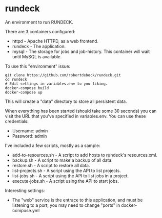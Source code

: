 # rundeck
An environment to run RUNDECK.

There are 3 containers configured:
- httpd - Apache HTTPD, as a web frontend.
- rundeck - The application.
- mysql - The storage for jobs and job-history. This container will wait until MySQL is available.

To use this "environment" issue:

    git clone https://github.com/robertdebock/rundeck.git
    cd rundeck
    # Edit settings in variables.env to you liking.
    docker-compose build
    docker-compose up

This will create a "data" directory to store all persistent data.

When everything has been started (should take some 30 seconds) you can visit
the URL that you've specified in variables.env. You can use these credentials:
- Username: admin
- Password: admin

I've included a few scripts, mostly as a sample:
- add-to-resources.sh - A script to add hosts to rundeck's resources.xml.
- backup.sh - A script to make a backup of all data.
- restore.sh - A script to restore all data.
- list-projects.sh - A script using the API to list projects.
- list-jobs.sh - A script using the API to list jobs in a project.
- execute-jobs.sh - A script using the API to start jobs.

Interesting settings:
- The "web" service is the entrace to this application, and must be listening to a port, you may need to change "ports"
in docker-compose.yml
